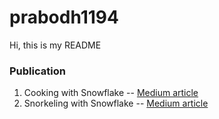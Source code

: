 # prabodh1194

Hi, this is my README


### Publication

1. Cooking with Snowflake -- [Medium article](https://medium.com/toplyne-engineering/cooking-with-snowflake-833a1139ab01)
2. Snorkeling with Snowflake -- [Medium article](https://medium.com/toplyne-engineering/snorkeling-with-snowflake-6047af420541)
